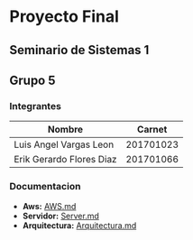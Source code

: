 # Proyecto Final
## Seminario de Sistemas 1
## Grupo 5
### Integrantes
|Nombre|Carnet|
|--|--|
|Luis Angel Vargas Leon|201701023|
|Erik Gerardo Flores Diaz|201701066|

### Documentacion
* **Aws:** [AWS.md](AWS.md)
* **Servidor:** [Server.md](Server.md)
* **Arquitectura:** [Arquitectura.md](Arquitectura.md)